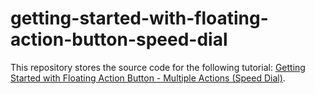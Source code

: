 # getting-started-with-floating-action-button-speed-dial

This repository stores the source code for the following tutorial: [Getting Started with Floating Action Button - Multiple Actions (Speed Dial)](https://js.devexpress.com/Documentation/Guide/UI_Components/Floating_Action_Button/Getting_Started_with_Floating_Action_Button/#Multiple_Actions_Speed_Dial).
